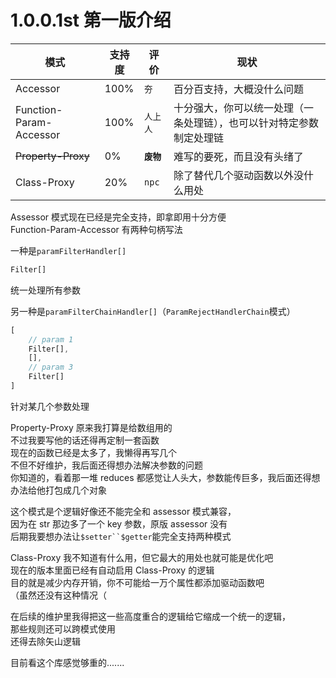 # 1.0.0.1st 第一版介绍

| 模式                    | 支持度 | 评价       | 现状                                                                 |
| ----------------------- | ------ | ---------- | -------------------------------------------------------------------- |
| Accessor                | 100%   | `夯`       | 百分百支持，大概没什么问题                                           |
| Function-Param-Accessor | 100%   | `人上人`   | 十分强大，你可以统一处理（一条处理链），也可以针对特定参数制定处理链 |
| ~~Property-Proxy~~      | 0%     | **`废物`** | 难写的要死，而且没有头绪了                                           |
| Class-Proxy             | 20%    | `npc`      | 除了替代几个驱动函数以外没什么用处                                   |

Assessor 模式现在已经是完全支持，即拿即用十分方便  
Function-Param-Accessor 有两种句柄写法

一种是`paramFilterHandler[]`

```ts
Filter[]
```

统一处理所有参数

另一种是`paramFilterChainHandler[]`（`ParamRejectHandlerChain`模式）

```ts
[
    // param 1
    Filter[],
    [],
    // param 3
    Filter[]
]
```

针对某几个参数处理

Property-Proxy 原来我打算是给数组用的  
不过我要写他的话还得再定制一套函数  
现在的函数已经是太多了，我懒得再写几个  
不但不好维护，我后面还得想办法解决参数的问题  
你知道的，看着那一堆 reduces 都感觉让人头大，参数能传巨多，我后面还得想办法给他打包成几个对象

这个模式是个逻辑好像还不能完全和 assessor 模式兼容，  
因为在 str 那边多了一个 key 参数，原版 assessor 没有  
后期我要想办法让` $setter``$getter `能完全支持两种模式

Class-Proxy 我不知道有什么用，但它最大的用处也就可能是优化吧  
现在的版本里面已经有自动启用 Class-Proxy 的逻辑  
目的就是减少内存开销，你不可能给一万个属性都添加驱动函数吧  
（虽然还没有这种情况（

在后续的维护里我得把这一些高度重合的逻辑给它缩成一个统一的逻辑，  
那些规则还可以跨模式使用  
还得去除矢山逻辑

目前看这个库感觉够重的.......
